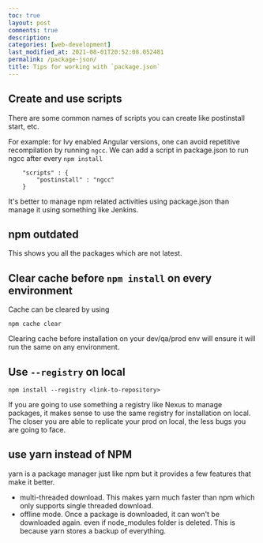 ```yaml
---
toc: true
layout: post
comments: true
description: 
categories: [web-development]
last_modified_at: 2021-08-01T20:52:08.052481
permalink: /package-json/
title: Tips for working with `package.json`
---
```


## Create and use scripts

There are some common names of scripts you can create like postinstall start, etc.

For example: for Ivy enabled Angular versions, one can avoid repetitive recompilation by running `ngcc`. We can add a script in package.json to run ngcc after every `npm install`

```
    "scripts" : {
        "postinstall" : "ngcc"
    }
```

It's better to manage npm related activities using package.json than manage it using something like Jenkins.

## npm outdated

This shows you all the packages which are not latest.

## Clear cache before `npm install` on every environment

Cache can be cleared by using

`npm cache clear`

Clearing cache before installation on your dev/qa/prod env will ensure it will run the same on any environment. 

## Use `--registry` on local

`npm install --registry <link-to-repository>`

If you are going to use something a registry like Nexus to manage packages, it makes sense to use the same registry for installation on local. The closer you are able to replicate your prod on local, the less bugs you are going to face.

## use yarn instead of NPM

yarn is a package manager just like npm but it provides a few features that make it better.
- multi-threaded download. This makes yarn much faster than npm which only supports single threaded download.
- offline mode. Once a package is downloaded, it can won't be downloaded again. even if node_modules folder is deleted. This is because yarn stores a backup of everything.